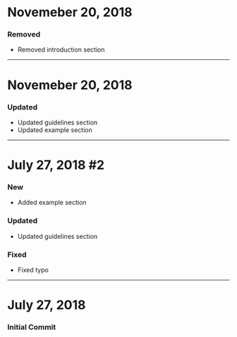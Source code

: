 # Novemeber 20, 2018

### Removed
- Removed introduction section


-----


# Novemeber 20, 2018

### Updated
- Updated guidelines section
- Updated example section


-----


# July 27, 2018 #2

### New
- Added example section

### Updated
- Updated guidelines section

### Fixed
- Fixed typo


-----


# July 27, 2018

### Initial Commit
